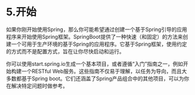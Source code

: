 # 5.开始

如果你刚开始使用Spring，那么你可能希望通过创建一个基于Spring引导的应用程序来开始使用Spring框架。SpringBoot提供了一种快速（和固定）的方法来创建一个可用于生产环境的基于Spring的应用程序。它基于Spring框架，使用约定的方式而不是配置方式，旨在让你尽快启动和运行。

你可以使用start.spring.io生成一个基本项目，或者遵循“入门”指南之一，例如开始构建一个RESTful Web服务。这些指南不仅易于理解，以任务为导向，而且大多数都基于Spring boot。它们还涵盖了Spring产品组合中的其他项目，可以为你在解决特定问题时做参考。

